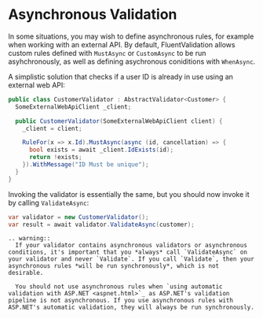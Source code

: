 # Asynchronous Validation

In some situations, you may wish to define asynchronous rules, for example when working with an external API. By default, FluentValidation allows custom rules defined with `MustAsync` or `CustomAsync` to be run asyhchronously, as well as defining asychronous coniditions with `WhenAsync`. 

A simplistic solution that checks if a user ID is already in use using an external web API: 

```csharp
public class CustomerValidator : AbstractValidator<Customer> {
  SomeExternalWebApiClient _client;

  public CustomerValidator(SomeExternalWebApiClient client) {
    _client = client;

    RuleFor(x => x.Id).MustAsync(async (id, cancellation) => {
      bool exists = await _client.IdExists(id);
      return !exists;
    }).WithMessage("ID Must be unique");
  }
}
```

Invoking the validator is essentially the same, but you should now invoke it by calling `ValidateAsync`:

```csharp
var validator = new CustomerValidator();
var result = await validator.ValidateAsync(customer);
```

```eval_rst
.. warning::
  If your validator contains asynchronous validators or asynchronous conditions, it's important that you *always* call `ValidateAsync` on your validator and never `Validate`. If you call `Validate`, then your asynchronous rules *will be run synchronously*, which is not desirable.

  You should not use asynchronous rules when `using automatic validation with ASP.NET <aspnet.html>`_ as ASP.NET's validation pipeline is not asynchronous. If you use asynchronous rules with ASP.NET's automatic validation, they will always be run synchronously. 
```
